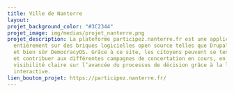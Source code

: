 ```yaml
---
title: Ville de Nanterre
layout: 
projet_background_color: "#3C2344"
projet_image: img/medias/projet_nanterre.png
projet_description: La plateforme participez.nanterre.fr est une application reposant
  entièrement sur des briques logicielles open source telles que Drupal, Timeline.js
  et bien sûr DemocracyOS. Grâce à ce site, les citoyens peuvent se tenir informés
  et contribuer aux différentes campagnes de concertation en cours, en gardant une
  visibilité claire sur l’avancée du processus de décision grâce à la ligne de temps
  interactive.
lien_bouton_projet: https://participez.nanterre.fr/
---
```


